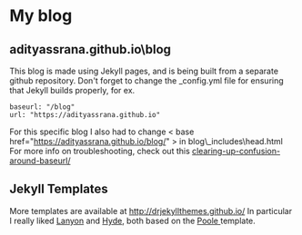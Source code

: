 # My blog

## adityassrana.github.io\\blog
This blog is made using Jekyll pages, and is being built from a separate github repository. Don't forget to change the \_config.yml file for ensuring that Jekyll builds properly, for ex.

````
baseurl: "/blog"
url: "https://adityassrana.github.io"
````
For this specific blog I also had to change  < base href="https://adityassrana.github.io/blog/" > in blog\\\_includes\head.html
For more info on troubleshooting, check out this [clearing-up-confusion-around-baseurl/](https://byparker.com/blog/2014/clearing-up-confusion-around-baseurl/)

## Jekyll Templates
More templates are available at http://drjekyllthemes.github.io/
In particular I really liked [Lanyon](http://lanyon.getpoole.com/) and [Hyde](https://hyde.getpoole.com/), both based on the [Poole ](https://getpoole.com/) template.
